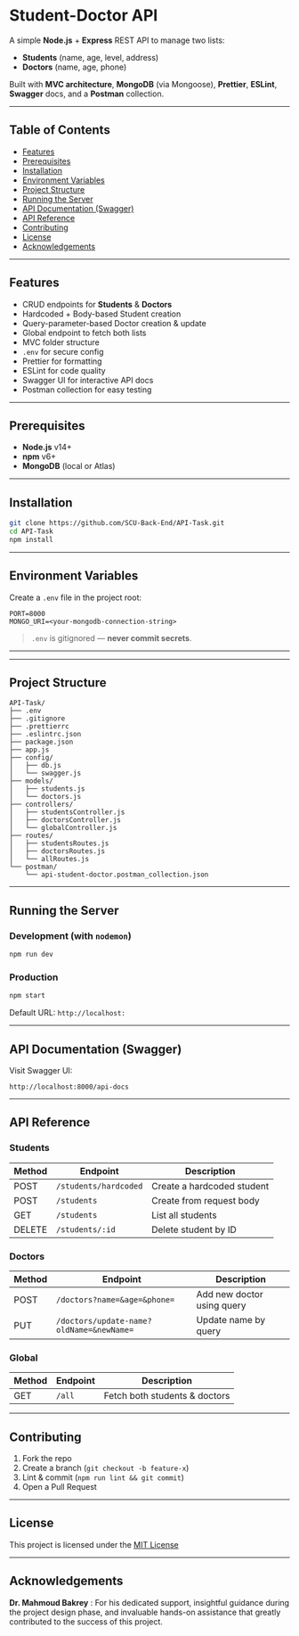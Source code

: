 # Student-Doctor API

A simple **Node.js** + **Express** REST API to manage two lists:
- **Students** (name, age, level, address)
- **Doctors** (name, age, phone)

Built with **MVC architecture**, **MongoDB** (via Mongoose), **Prettier**, **ESLint**, **Swagger** docs, and a **Postman** collection.

---

## Table of Contents

- [Features](#features)
- [Prerequisites](#prerequisites)
- [Installation](#installation)
- [Environment Variables](#environment-variables)
- [Project Structure](#project-structure)
- [Running the Server](#running-the-server)
- [API Documentation (Swagger)](#api-documentation-swagger)
- [API Reference](#api-reference)
- [Contributing](#contributing)
- [License](#license)
- [Acknowledgements](#acknowledgements)

---

## Features

- CRUD endpoints for **Students** & **Doctors**  
- Hardcoded + Body-based Student creation  
- Query-parameter-based Doctor creation & update  
- Global endpoint to fetch both lists  
- MVC folder structure  
- `.env` for secure config  
- Prettier for formatting  
- ESLint for code quality  
- Swagger UI for interactive API docs  
- Postman collection for easy testing  

---

## Prerequisites

- **Node.js** v14+  
- **npm** v6+  
- **MongoDB** (local or Atlas)  

---

## Installation

```bash
git clone https://github.com/SCU-Back-End/API-Task.git
cd API-Task
npm install
```

---

## Environment Variables

Create a `.env` file in the project root:

```env
PORT=8000
MONGO_URI=<your-mongodb-connection-string>
```

> `.env` is gitignored — **never commit secrets**.

---
---

## Project Structure

```
API-Task/
├── .env
├── .gitignore
├── .prettierrc
├── .eslintrc.json
├── package.json
├── app.js
├── config/
│   ├── db.js
│   └── swagger.js
├── models/
│   ├── students.js
│   └── doctors.js
├── controllers/
│   ├── studentsController.js
│   ├── doctorsController.js
│   └── globalController.js
├── routes/
│   ├── studentsRoutes.js
│   ├── doctorsRoutes.js
│   └── allRoutes.js
└── postman/
    └── api-student-doctor.postman_collection.json
```

---

## Running the Server

### Development (with `nodemon`)

```bash
npm run dev
```

### Production

```bash
npm start
```

Default URL: `http://localhost:`

---

## API Documentation (Swagger)
Visit Swagger UI:

```
http://localhost:8000/api-docs
```

---

## API Reference

### Students

| Method | Endpoint                   | Description                     |
|--------|----------------------------|---------------------------------|
| POST   | `/students/hardcoded`      | Create a hardcoded student      |
| POST   | `/students`                | Create from request body        |
| GET    | `/students`                | List all students               |
| DELETE | `/students/:id`            | Delete student by ID            |

### Doctors

| Method | Endpoint                         | Description                     |
|--------|----------------------------------|---------------------------------|
| POST   | `/doctors?name=&age=&phone=`     | Add new doctor using query      |
| PUT    | `/doctors/update-name?oldName=&newName=` | Update name by query   |

### Global

| Method | Endpoint  | Description              |
|--------|-----------|--------------------------|
| GET    | `/all`    | Fetch both students & doctors |

---

## Contributing

1. Fork the repo  
2. Create a branch (`git checkout -b feature-x`)  
3. Lint & commit (`npm run lint && git commit`)  
4. Open a Pull Request  

---

## License

This project is licensed under the [MIT License](LICENSE)

---

## Acknowledgements

**Dr. Mahmoud Bakrey** : For his dedicated support, insightful guidance during the project design phase, and invaluable hands-on assistance that greatly contributed to the success of this project.
